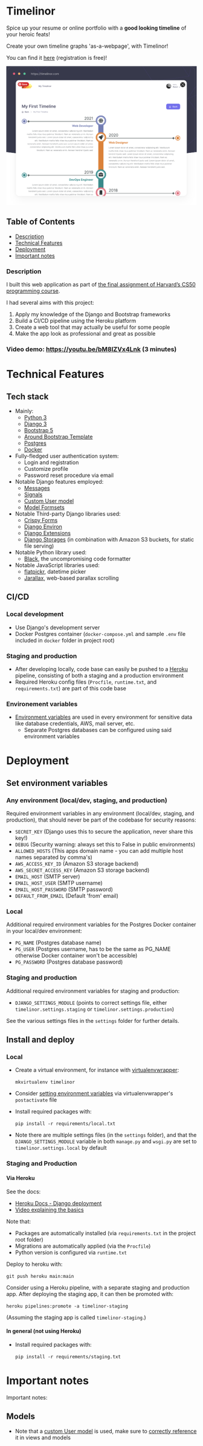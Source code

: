# Timelinor
Spice up your resume or online portfolio with a **good looking timeline** of your heroic feats!

Create your own timeline graphs 'as-a-webpage', with Timelinor!

You can find it [here](https://timelinor.herokuapp.com/) (registration is free)!

![Screenshot](/frontend/static/img/showcase-readme-md.png)

## Table of Contents
* [Description](#description)
* [Technical Features](#technical-features)
* [Deployment](#deployment)
* [Important notes](#important-notes)

### Description

I built this web application as part of [the final assignment of Harvard’s CS50 programming course](https://cs50.harvard.edu/x/2021/project/).

I had several aims with this project:

1. Apply my knowledge of the Django and Bootstrap frameworks
2. Build a CI/CD pipeline using the Heroku platform
3. Create a web tool that may actually be useful for some people
4. Make the app look as professional and great as possible

### Video demo: https://youtu.be/bM8lZVx4Lnk (3 minutes)
# Technical Features
## Tech stack
* Mainly:
    * [Python 3](https://www.python.org/)
    * [Django 3](https://www.djangoproject.com/)
    * [Bootstrap 5](https://getbootstrap.com/)
    * [Around Bootstrap Template](https://around.createx.studio/)
    * [Postgres](https://www.postgresql.org/)
    * [Docker](https://www.docker.com/)
* Fully-fledged user authentication system:
    * Login and registration
    * Customize profile
    * Password reset procedure via email
* Notable Django features employed:
    * [Messages](https://docs.djangoproject.com/en/3.2/ref/contrib/messages/)
    * [Signals](https://docs.djangoproject.com/en/3.2/topics/signals/)
    * [Custom User model](https://docs.djangoproject.com/en/3.2/topics/auth/customizing/#using-a-custom-user-model-when-starting-a-project)
    * [Model Formsets](https://docs.djangoproject.com/en/3.2/topics/forms/modelforms/#model-formsets)
* Notable Third-party Django libraries used:
    * [Crispy Forms](https://django-crispy-forms.readthedocs.io/en/latest/)
    * [Django Environ](https://django-environ.readthedocs.io/en/latest/)
    * [Django Extensions](https://django-extensions.readthedocs.io/en/latest/)
    * [Django Storages](https://django-storages.readthedocs.io/en/latest/backends/amazon-S3.html) (in combination with Amazon S3 buckets, for static file serving)
* Notable Python library used:
    * [Black](https://github.com/psf/black), the uncompromising code formatter
* Notable JavaScript libraries used:
    * [flatpickr](https://flatpickr.js.org/), datetime picker
    * [Jarallax](http://www.jarallax.com/), web-based parallax scrolling

## CI/CD

### Local development
* Use Django's development server
* Docker Postgres container (`docker-compose.yml` and sample `.env` file included in `docker` folder in project root)
### Staging and production
* After developing locally, code base can easily be pushed to a [Heroku](https://www.heroku.com/) pipeline, consisting of both a staging and a production environment
* Required Heroku config files (`Procfile`, `runtime.txt`, and `requirements.txt`) are part of this code base

### Environement variables

* [Environment variables](#set-environment-variables) are used in every environment for sensitive data like database credentials, AWS, mail server, etc.
    * Separate Postgres databases can be configured using said environment variables

# Deployment

## Set environment variables

### Any environment (local/dev, staging, and production)
Required environment variables in any environment (local/dev, staging, and production), that should never be part of the codebase for security reasons:
* `SECRET_KEY` (Django uses this to secure the application, never share this key!)
* `DEBUG` (Security warning: always set this to False in public environments)
* `ALLOWED_HOSTS` (This apps domain name - you can add multiple host names separated by comma's)
* `AWS_ACCESS_KEY_ID` (Amazon S3 storage backend)
* `AWS_SECRET_ACCESS_KEY` (Amazon S3 storage backend)
* `EMAIL_HOST` (SMTP server)
* `EMAIL_HOST_USER` (SMTP username)
* `EMAIL_HOST_PASSWORD` (SMTP password)
* `DEFAULT_FROM_EMAIL` (Default 'from' email)

### Local

Additional required environment variables for the Postgres Docker container in your local/dev environment:
* `PG_NAME` (Postgres database name)
* `PG_USER` (Postgres username, has to be the same as PG_NAME otherwise Docker container won't be accessible)
* `PG_PASSWORD` (Postgres database password)

### Staging and production
Additional required environment variables for staging and production:
* `DJANGO_SETTINGS_MODULE` (points to correct settings file, either `timelinor.settings.staging` or `timelinor.settings.production`)

See the various settings files in the `settings` folder for further details.

## Install and deploy

### Local

* Create a virtual environment, for instance with [virtualenvwrapper](https://virtualenvwrapper.readthedocs.io/en/latest/install.html):

    `mkvirtualenv timelinor` 

* Consider [setting environment variables](#set-environment-variables) via virtualenvwrapper's `postactivate` file
* Install required packages with:

    `pip install -r requirements/local.txt`
* Note there are multiple settings files (in the `settings` folder), and that the `DJANGO_SETTINGS_MODULE` variable in both `manage.py` and `wsgi.py` are set to `timelinor.settings.local` by default

### Staging and Production

#### Via Heroku

See the docs:
* [Heroku Docs - Django deployment](https://devcenter.heroku.com/articles/django-app-configuration)
* [Video explaining the basics](https://www.youtube.com/watch?v=1923eduj0Gg)

Note that:
* Packages are automatically installed (via `requirements.txt` in the project root folder)
* Migrations are automatically applied (via the `Procfile`)
* Python version is configured via `runtime.txt`

Deploy to heroku with:

`git push heroku main:main`

Consider using a Heroku pipeline, with a separate staging and production app. After deploying the staging app, it can then be promoted with:

`heroku pipelines:promote -a timelinor-staging` 

(Assuming the staging app is called `timelinor-staging`.)

#### In general (not using Heroku)

* Install required packages with:

    `pip install -r requirements/staging.txt`

# Important notes

Important notes:
## Models

* Note that a [custom User model](https://docs.djangoproject.com/en/3.2/topics/auth/customizing/#using-a-custom-user-model-when-starting-a-project) is used, make sure to [correctly reference](https://docs.djangoproject.com/en/3.2/topics/auth/customizing/#referencing-the-user-model) it in views and models
